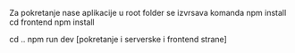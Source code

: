 Za pokretanje nase aplikacije u root folder se izvrsava komanda
npm install 
cd frontend 
npm install

cd ..
npm run dev [pokretanje i serverske i frontend strane]


